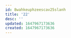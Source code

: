 ```yaml
---
id: 8wahkeuphzeescav25slanh
title: '22'
desc: ''
updated: 1647967173636
created: 1647967173636
---
```


